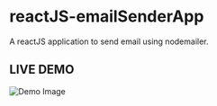 # reactJS-emailSenderApp
A reactJS application to send email using nodemailer.

## LIVE DEMO
![Demo Image]()
